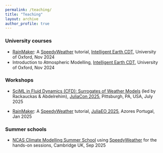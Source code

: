 ```yaml
---
permalink: /teaching/
title: "Teaching"
layout: archive
author_profile: true
---
```


### University courses

- [RainMaker](https://github.com/SpeedyWeather/RainMaker.jl): A [SpeedyWeather](https://github.com/SpeedyWeather/SpeedyWeather.jl) tutorial, [Intelligent Earth CDT](https://intelligent-earth.ox.ac.uk/), University of Oxford, Nov 2024
- Introduction to Atmospheric Modelling, [Intelligent Earth CDT](https://intelligent-earth.ox.ac.uk/), University of Oxford, Nov 2024

### Workshops

- [SciML in Fluid Dynamics (CFD): Surrogates of Weather Models](https://www.youtube.com/watch?v=PfRxU2kMysU) (led by Rackauckas & Abdelrehim), [JuliaCon 2025](https://pretalx.com/juliacon-2025/talk/MWHF8J/), Pittsburgh, PA, USA, July 2025

- [RainMaker](https://github.com/SpeedyWeather/RainMaker.jl): A [SpeedyWeather](https://github.com/SpeedyWeather/SpeedyWeather.jl) tutorial, [JuliaEO 2025](https://aircentre.github.io/JuliaEO25/), Azores Portugal, Jan 2025

### Summer schools

- [NCAS Climate Modelling Summer School](https://ncas.ac.uk/study-with-us/climate-modelling-summer-school/) using [SpeedyWeather](https://github.com/SpeedyWeather/SpeedyWeather.jl) for the hands-on sessions, Cambridge UK, Sep 2025
